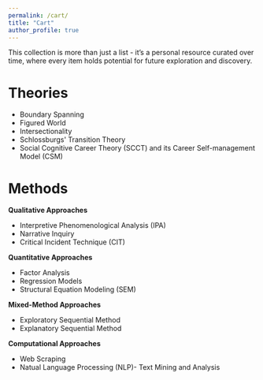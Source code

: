 ```yaml
---
permalink: /cart/
title: "Cart"
author_profile: true
---
```



This collection is more than just a list - it’s a personal resource curated over time, where every item holds potential for future exploration and discovery.

Theories
===
* Boundary Spanning
* Figured World
* Intersectionality
* Schlossburgs' Transition Theory
* Social Cognitive Career Theory (SCCT) and its Career Self-management Model (CSM)

Methods
===
**Qualitative Approaches**
* Interpretive Phenomenological Analysis (IPA)
* Narrative Inquiry
* Critical Incident Technique (CIT)
  
**Quantitative Approaches**
* Factor Analysis
* Regression Models
* Structural Equation Modeling (SEM)

**Mixed-Method Approaches**
* Exploratory Sequential Method
* Explanatory Sequential Method

**Computational Approaches**
* Web Scraping
* Natual Language Processing (NLP)- Text Mining and Analysis
